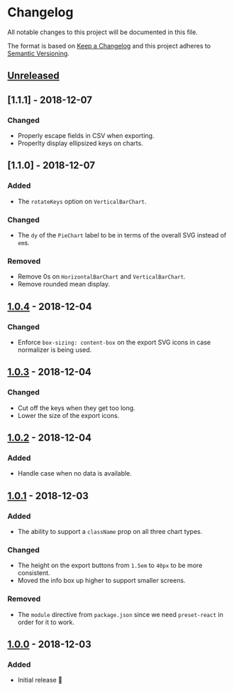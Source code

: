 # Changelog

All notable changes to this project will be documented in this file.

The format is based on [Keep a Changelog](http://keepachangelog.com/en/1.0.0/) and this project adheres to [Semantic Versioning](http://semver.org/spec/v2.0.0.html).

## [Unreleased]

## [1.1.1] - 2018-12-07
### Changed
- Properly escape fields in CSV when exporting.
- Properlty display ellipsized keys on charts.

## [1.1.0] - 2018-12-07
### Added
- The `rotateKeys` option on `VerticalBarChart`.

### Changed
- The `dy` of the `PieChart` label to be in terms of the overall SVG instead of `em`s.

### Removed
- Remove 0s on `HorizontalBarChart` and `VerticalBarChart`.
- Remove rounded mean display.

## [1.0.4] - 2018-12-04
### Changed
- Enforce `box-sizing: content-box` on the export SVG icons in case normalizer is being used.

## [1.0.3] - 2018-12-04
### Changed
- Cut off the keys when they get too long.
- Lower the size of the export icons.

## [1.0.2] - 2018-12-04
### Added
- Handle case when no data is available.

## [1.0.1] - 2018-12-03
### Added
- The ability to support a `className` prop on all three chart types.

### Changed
- The height on the export buttons from `1.5em` to `40px` to be more consistent.
- Moved the info box up higher to support smaller screens.

### Removed
- The `module` directive from `package.json` since we need `preset-react` in order for it to work.

## [1.0.0] - 2018-12-03
### Added
- Initial release 🎉

[Unreleased]: https://github.com/CultureHQ/components/compare/v1.0.4...HEAD
[1.0.4]: https://github.com/CultureHQ/components/compare/v1.0.3...v1.0.4
[1.0.3]: https://github.com/CultureHQ/components/compare/v1.0.2...v1.0.3
[1.0.2]: https://github.com/CultureHQ/components/compare/v1.0.1...v1.0.2
[1.0.1]: https://github.com/CultureHQ/components/compare/v1.0.0...v1.0.1
[1.0.0]: https://github.com/CultureHQ/components/compare/9508ac...v1.0.0
